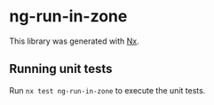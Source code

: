 # ng-run-in-zone

This library was generated with [Nx](https://nx.dev).

## Running unit tests

Run `nx test ng-run-in-zone` to execute the unit tests.
